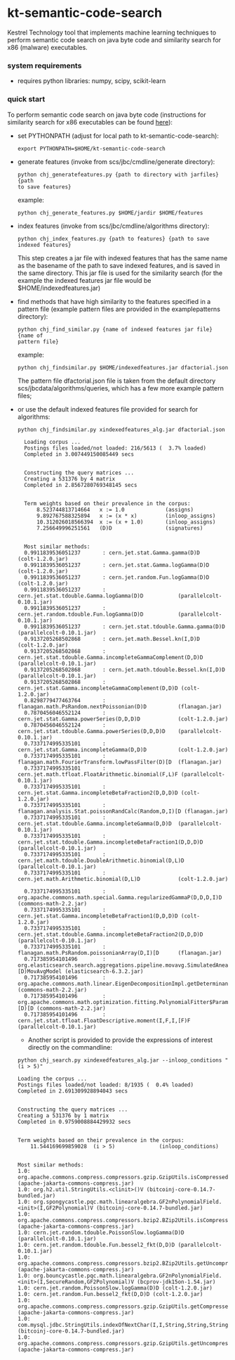 # kt-semantic-code-search
Kestrel Technology tool that implements machine learning techniques to
perform semantic code search on java byte code and similarity search
for x86 (malware) executables.

### system requirements

- requires python libraries: numpy, scipy, scikit-learn

### quick start

To perform semantic code search on java byte code (instructions for
similarity search for x86 executables can be found [here](scs/x86x/README.md)):

- set PYTHONPATH  (adjust for local path to kt-semantic-code-search):
  ```
  export PYTHONPATH=$HOME/kt-semantic-code-search
  ```

- generate features (invoke from scs/jbc/cmdline/generate directory):
  ```
  python chj_generatefeatures.py {path to directory with jarfiles} {path
  to save features}
  ```
  example:
  ```
  python chj_generate_features.py $HOME/jardir $HOME/features
  ```
 
- index features (invoke from scs/jbc/cmdline/algorithms directory):
  ```
  python chj_index_features.py {path to features} {path to save indexed features}
  ```
  This step creates a jar file with indexed features that has the same
  name as the basename of the path to save indexed features, and is
  saved in the same directory. This jar file is used for the
  similarity search (for the example the indexed features jar file
  would be $HOME/indexedfeatures.jar)

- find methods that have high similarity to the features specified in
  a pattern file (example pattern files are provided in the examplepatterns
  directory):
  ```
  python chj_find_similar.py {name of indexed features jar file} {name of
  pattern file}
  ```
  example:
  ```
  python chj_findsimilar.py $HOME/indexedfeatures.jar dfactorial.json
  ```
  The pattern file dfactorial.json file is taken from the default
  directory scs/jbcdata/algorithms/queries, which has a few more
  example pattern files;

- or use the default indexed features file provided for search for algorithms:
  ```
  python chj_findsimilar.py xindexedfeatures_alg.jar dfactorial.json

	Loading corpus ...
	Postings files loaded/not loaded: 216/5613 (  3.7% loaded)
	Completed in 3.007449150085449 secs


	Constructing the query matrices ...
	Creating a 531376 by 4 matrix
	Completed in 2.8567280769348145 secs


	Term weights based on their prevalence in the corpus:
		8.523744813714664   x := 1.0             (assigns)
		9.892767588325894   x := (x * x)         (inloop_assigns)
		10.312026018566394  x := (x + 1.0)       (inloop_assigns)
		7.256649996251561   (D)D                 (signatures)


	Most similar methods:
	0.9911839536051237       : cern.jet.stat.Gamma.gamma(D)D                      (colt-1.2.0.jar)
	0.9911839536051237       : cern.jet.stat.Gamma.logGamma(D)D                   (colt-1.2.0.jar)
	0.9911839536051237       : cern.jet.random.Fun.logGamma(D)D                   (colt-1.2.0.jar)
	0.9911839536051237       : cern.jet.stat.tdouble.Gamma.logGamma(D)D           (parallelcolt-0.10.1.jar)
	0.9911839536051237       : cern.jet.random.tdouble.Fun.logGamma(D)D           (parallelcolt-0.10.1.jar)
	0.9911839536051237       : cern.jet.stat.tdouble.Gamma.gamma(D)D              (parallelcolt-0.10.1.jar)
	0.9137205268502868       : cern.jet.math.Bessel.kn(I,D)D                      (colt-1.2.0.jar)
	0.9137205268502868       : cern.jet.stat.tdouble.Gamma.incompleteGammaComplement(D,D)D (parallelcolt-0.10.1.jar)
	0.9137205268502868       : cern.jet.math.tdouble.Bessel.kn(I,D)D              (parallelcolt-0.10.1.jar)
	0.9137205268502868       : cern.jet.stat.Gamma.incompleteGammaComplement(D,D)D (colt-1.2.0.jar)
	0.8298779477463764       : flanagan.math.PsRandom.nextPoissonian(D)D          (flanagan.jar)
	0.7870456046552124       : cern.jet.stat.Gamma.powerSeries(D,D,D)D            (colt-1.2.0.jar)
	0.7870456046552124       : cern.jet.stat.tdouble.Gamma.powerSeries(D,D,D)D    (parallelcolt-0.10.1.jar)
	0.7337174995335101       : cern.jet.stat.Gamma.incompleteGamma(D,D)D          (colt-1.2.0.jar)
	0.7337174995335101       : flanagan.math.FourierTransform.lowPassFilter(D)[D  (flanagan.jar)
	0.7337174995335101       : cern.jet.math.tfloat.FloatArithmetic.binomial(F,L)F (parallelcolt-0.10.1.jar)
	0.7337174995335101       : cern.jet.stat.Gamma.incompleteBetaFraction2(D,D,D)D (colt-1.2.0.jar)
	0.7337174995335101       : flanagan.analysis.Stat.poissonRandCalc(Random,D,I)[D (flanagan.jar)
	0.7337174995335101       : cern.jet.stat.tdouble.Gamma.incompleteGamma(D,D)D  (parallelcolt-0.10.1.jar)
	0.7337174995335101       : cern.jet.stat.tdouble.Gamma.incompleteBetaFraction1(D,D,D)D (parallelcolt-0.10.1.jar)
	0.7337174995335101       : cern.jet.math.tdouble.DoubleArithmetic.binomial(D,L)D (parallelcolt-0.10.1.jar)
	0.7337174995335101       : cern.jet.math.Arithmetic.binomial(D,L)D            (colt-1.2.0.jar)

	0.7337174995335101       : org.apache.commons.math.special.Gamma.regularizedGammaP(D,D,D,I)D (commons-math-2.2.jar)
	0.7337174995335101       : cern.jet.stat.Gamma.incompleteBetaFraction1(D,D,D)D (colt-1.2.0.jar)
	0.7337174995335101       : cern.jet.stat.tdouble.Gamma.incompleteBetaFraction2(D,D,D)D (parallelcolt-0.10.1.jar)
	0.7337174995335101       : flanagan.math.PsRandom.poissonianArray(D,I)[D      (flanagan.jar)
	0.717385954101496        : org.elasticsearch.search.aggregations.pipeline.movavg.SimulatedAnealingMinimizer.minimize(MovAvgModel,EvictingQueue,[D)MovAvgModel (elasticsearch-6.3.2.jar)
	0.717385954101496        : org.apache.commons.math.linear.EigenDecompositionImpl.getDeterminant()D (commons-math-2.2.jar)
	0.717385954101496        : org.apache.commons.math.optimization.fitting.PolynomialFitter$ParametricPolynomial.gradient(D,[D)[D (commons-math-2.2.jar)
	0.717385954101496        : cern.jet.stat.tfloat.FloatDescriptive.moment(I,F,I,[F)F (parallelcolt-0.10.1.jar)
	```
	- Another script is provided to provide the expressions of interest directly on the commandline:
	```
	python chj_search.py xindexedfeatures_alg.jar --inloop_conditions "(i > 5)"
	
	Loading the corpus ...
	Postings files loaded/not loaded: 8/1935 (  0.4% loaded)
	Completed in 2.691309928894043 secs


	Constructing the query matrices ...
	Creating a 531376 by 1 matrix
	Completed in 0.9759008884429932 secs


	Term weights based on their prevalence in the corpus:
		11.544169699859028  (i > 5)              (inloop_conditions)


	Most similar methods:
	1.0: org.apache.commons.compress.compressors.gzip.GzipUtils.isCompressedFilename(String)Z (apache-jakarta-commons-compress.jar)
	1.0: org.h2.util.StringUtils.<clinit>()V (bitcoinj-core-0.14.7-bundled.jar)
	1.0: org.spongycastle.pqc.math.linearalgebra.GF2nPolynomialField.<init>(I,GF2Polynomial)V (bitcoinj-core-0.14.7-bundled.jar)
	1.0: org.apache.commons.compress.compressors.bzip2.BZip2Utils.isCompressedFilename(String)Z (apache-jakarta-commons-compress.jar)
	1.0: cern.jet.random.tdouble.PoissonSlow.logGamma(D)D (parallelcolt-0.10.1.jar)
	1.0: cern.jet.random.tdouble.Fun.bessel2_fkt(D,D)D (parallelcolt-0.10.1.jar)
	1.0: org.apache.commons.compress.compressors.bzip2.BZip2Utils.getUncompressedFilename(String)String (apache-jakarta-commons-compress.jar)
	1.0: org.bouncycastle.pqc.math.linearalgebra.GF2nPolynomialField.<init>(I,SecureRandom,GF2Polynomial)V (bcprov-jdk15on-1.54.jar)
	1.0: cern.jet.random.PoissonSlow.logGamma(D)D (colt-1.2.0.jar)
	1.0: cern.jet.random.Fun.bessel2_fkt(D,D)D (colt-1.2.0.jar)
	1.0: org.apache.commons.compress.compressors.gzip.GzipUtils.getCompressedFilename(String)String (apache-jakarta-commons-compress.jar)
	1.0: com.mysql.jdbc.StringUtils.indexOfNextChar(I,I,String,String,String,Set)I (bitcoinj-core-0.14.7-bundled.jar)
	1.0: org.apache.commons.compress.compressors.gzip.GzipUtils.getUncompressedFilename(String)String (apache-jakarta-commons-compress.jar)
	```
